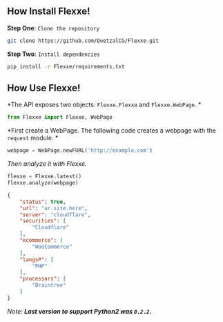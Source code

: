 ## How Install Flexxe!

**Step One**: `Clone the repository`

```bash
git clone https://github.com/QuetzalCG/Flexxe.git
```


**Step Two**: `Install dependencies`

```bash
pip install -r Flexxe/requirements.txt
```



## How Use Flexxe!
*The API exposes two objects: ``Flexxe.Flexxe`` and ``Flexxe.WebPage``. *

```python
from Flexxe import Flexxe, WebPage
```

*First create a WebPage. The following code creates a webpage with the ``request`` module. *

```python
webpage = WebPage.newFURL('http://example.com')
```

*Then analyze it with Flexxe.*

```python
flexxe = Flexxe.latest()
flexxe.analyze(webpage)
```
```json
{
    "status": true,
    "url": "ur.site.here",
    "server": "cloudflare",
    "securities": [
        "Cloudflare"
    ],
    "ecommerce": [
        "WooCommerce"
    ],
    "langsP": [
        "PHP"
    ],
    "processors": [
        "Braintree"
    ]
}
```


*Note:*
    ***Last version to support Python2 was `0.2.2`.***  